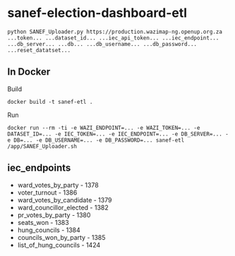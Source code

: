 # sanef-election-dashboard-etl

    python SANEF_Uploader.py https://production.wazimap-ng.openup.org.za ...token... ...dataset_id... ...iec_api_token... ...iec_endpoint... ...db_server... ...db... ...db_username... ...db_password... ...reset_datatset...

## In Docker

Build

    docker build -t sanef-etl .

Run

    docker run --rm -ti -e WAZI_ENDPOINT=... -e WAZI_TOKEN=... -e DATASET_ID=... -e IEC_TOKEN=... -e IEC_ENDPOINT=... -e DB_SERVER=... -e DB=... -e DB_USERNAME=... -e DB_PASSWORD=... sanef-etl /app/SANEF_Uploader.sh

## iec_endpoints

- ward_votes_by_party - 1378
- voter_turnout - 1386
- ward_votes_by_candidate - 1379
- ward_councillor_elected - 1382
- pr_votes_by_party - 1380
- seats_won - 1383
- hung_councils - 1384
- councils_won_by_party - 1385
- list_of_hung_councils - 1424

